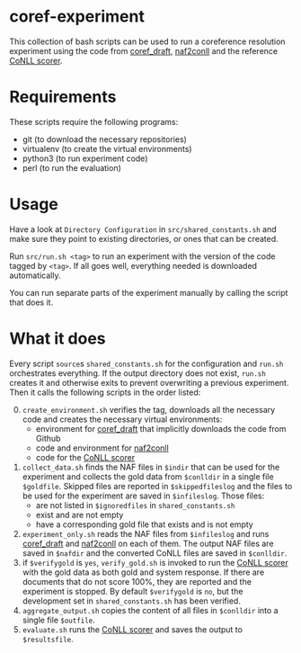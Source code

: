 # coref-experiment
This collection of bash scripts can be used to run a coreference resolution experiment using the code from [coref_draft][], [naf2conll][] and the reference [CoNLL scorer][].

# Requirements
These scripts require the following programs:

 - git (to download the necessary repositories)
 - virtualenv (to create the virtual environments)
 - python3 (to run experiment code)
 - perl (to run the evaluation)

# Usage
Have a look at `Directory Configuration` in `src/shared_constants.sh` and make sure they point to existing directories, or ones that can be created.

Run `src/run.sh <tag>` to run an experiment with the version of the code tagged by `<tag>`. If all goes well, everything needed is downloaded automatically.

You can run separate parts of the experiment manually by calling the script that does it.

# What it does
Every script `source`s `shared_constants.sh` for the configuration and `run.sh` orchestrates everything. If the output directory does not exist, `run.sh` creates it and otherwise exits to prevent overwriting a previous experiment. Then it calls the following scripts in the order listed:

 0. `create_environment.sh` verifies the tag, downloads all the necessary code and creates the necessary virtual environments:
     + environment for [coref_draft][] that implicitly downloads the code from Github
     + code and environment for [naf2conll][]
     + code for the [CoNLL scorer][]
 0. `collect_data.sh` finds the NAF files in `$indir` that can be used for the experiment and collects the gold data from `$conlldir` in a single file `$goldfile`. Skipped files are reported in `$skippedfileslog` and the files to be used for the experiment are saved in `$infileslog`. Those files:
     + are not listed in `$ignoredfiles` in `shared_constants.sh`
     + exist and are not empty
     + have a corresponding gold file that exists and is not empty
 0. `experiment_only.sh` reads the NAF files from `$infileslog` and runs [coref_draft][] and [naf2conll][] on each of them. The output NAF files are saved in `$nafdir` and the converted CoNLL files are saved in `$conlldir`.
 0. if `$verifygold` is `yes`, `verify_gold.sh` is invoked to run the [CoNLL scorer][] with the gold data as both gold and system response. If there are documents that do not score 100%, they are reported and the experiment is stopped. By default `$verifygold` is `no`, but the development set in `shared_constants.sh` has been verified.
 0. `aggregate_output.sh` copies the content of all files in `$conlldir` into a single file `$outfile`.
 0. `evaluate.sh` runs the [CoNLL scorer][] and saves the output to `$resultsfile`.

[coref_draft]: https://www.github.com/mpvharmelen/coref_draft.git
[naf2conll]: https://www.github.com/cltl/FormatConversions.git
[CoNLL scorer]: https://www.github.com/conll/reference-coreference-scorers.git
